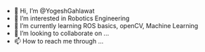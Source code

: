 - 👋 Hi, I’m @YogeshGahlawat
- 👀 I’m interested in Robotics Engineering
- 🌱 I’m currently learning ROS basics, openCV, Machine Learning
- 💞️ I’m looking to collaborate on ...
- 📫 How to reach me through ...

<!---
YogeshGahlawat/YogeshGahlawat is a ✨ special ✨ repository because its `README.md` (this file) appears on your GitHub profile.
You can click the Preview link to take a look at your changes.
--->
